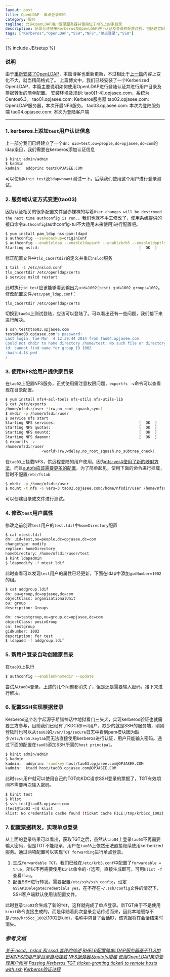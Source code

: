 ```yaml
---
layout: post
title: OpenLDAP--单点登录SSO
category: 服务
tagline: 允许OpenLDAP用户登录服务器并使用位于NFS上的家目录
description: 记录允许使用Kerberos及OpenLDAP进行认证及登录的配置过程，包括建立NFS存放用户家目录，并配置SSH进行单点登录。
tags: ["Kerberos","OpenLDAP","SSH","NFS","单点登录","SSO"]
---
```

{% include JB/setup %}

### 说明

由于[重新安装了OpenLDAP](/2014/03/01/openldap-install/)，本篇博客也重新更新，不过相比于[上一篇](/2013/12/15/sso-with-ldap-and-kerberos/)内容上变化不大，就当精简格式了。
上篇博文中，我们已经安装了一个Kerberized OpenLDAP，本篇主要说明如何使用OpenLDAP进行登陆认证并进行用户目录及票据转发的简单配置。
安装环境及规划:
tao0[1-4].opjasee.com，系统为Centos6.3。
tao01.opjasee.com: Kerberos服务器
tao02.opjasee.com: OpenLDAP服务器，本次开启NFS服务。
tao03.opjasee.com: 本次为登陆服务端
tao04.opjasee.com: 本次为登陆客户端

------

### 1. kerberos上添加`test`用户认证信息
上一部分我们已经建立了一个`dn: uid=test,ou=people,dc=opjasee,dc=com`的ldap条目，我们需要在kerberos添加认证信息

```sh
$ kinit admin/admin
$ kadmin 
kadmin:  addprinc test@OPJASEE.COM
```

可以使用`kinit test`及`ldapwhoami`测试一下。后续我们使用这个用户进行登录测试。

### 2. 服务端认证方式变更(tao03)
因为认证相关的很多配置文件里赤裸裸的写着`User changes will be destroyed the next time authconfig is run.`，我们也就不手工修改了，使用系统提供的接口命令`authconfig`(authconfig-tui不大适用未来使用)进行配置吧。

```sh
$ yum install pam_ldap nss-pam-ldapd
$ authconfig --savebackup=originConf
$ authconfig --enableldap --enableldapauth --enablekrb5 --enableldaptls --ldapserver="tao02.opjasee.com" --ldapbasedn="dc=opjasee,dc=com" --update
Starting nslcd:                                            [  OK  ]
```

修正配置文件中`tls_cacertdir`的定义并重启`nslcd`服务

```sh
$ tail -1 /etc/nslcd.conf
tls_cacertdir /etc/openldap/certs
$ service nslcd restart 
```

此时执行`id test`应该能够看到输出为`uid=1002(test) gid=1002 groups=1002`。
修改配置文件`/etc/pam_ldap.conf`：

```
tls_cacertdir /etc/openldap/certs
```

切换到`tao04`上测试登陆，应该可以登陆了。可以看出还有一些问题，我们接下来进行解决。

```sh
$ ssh test@tao03.opjasee.com 
test@tao03.opjasee.com's password: 
Last login: Tue Mar  4 12:39:44 2014 from tao04.opjasee.com
Could not chdir to home directory /home/test: No such file or directory
id: cannot find name for group ID 1002
-bash-4.1$ pwd
/
```

### 3. 使用NFS给用户提供家目录
在`tao02`上配置NFS服务，正式使用需注意权限问题，`exportfs -v`命令可以查看现在目录配置。

```sh
$ yum install nfs4-acl-tools nfs-utils nfs-utils-lib
$ cat /etc/exports 
/home/nfsdir/user *(rw,no_root_squash,sync)
$ mkdir -p /home/nfsdir/user
$ service nfs start  
Starting NFS services:                                     [  OK  ]
Starting NFS quotas:                                       [  OK  ]
Starting NFS mountd:                                       [  OK  ]
Starting NFS daemon:                                       [  OK  ]
$ exportfs -v
/home/nfsdir/user
                <world>(rw,wdelay,no_root_squash,no_subtree_check)
```

在`tao03`上挂载NFS，供远程登陆的用户使用。因为[nfs-ver4使用了新的映射方法][1]，而且[autofs应该需要更多的配置][2]，为了简单起见，使用下面的命令进行挂载，暂时不配置`/etc/fstab`

```sh
$ mkdir -p /home/nfsdir/user
$ mount -t nfs -o vers=3 tao02.opjasee.com:/home/nfsdir/user /home/nfsdir/user
```

可以创建目录或文件进行测试。

### 4. 修改`test`用户属性
修改之前创建`test`用户的`test.ldif`中`homeDirectory`配置

```sh
$ cat mtest.ldif 
dn: uid=test,ou=people,dc=opjasee,dc=com
changetype: modify
replace: homeDirectory
homeDirectory: /home/nfsdir/user/test
$ kint ldapadmin
$ ldapmodify -f mtest.ldif     
```

此时查看可以发现`test`用户的属性已经更新，下面在ldap中添加`gidNumber=1002`的组。

```sh
$ cat addgroup.ldif 
dn: ou=group,dc=opjasee,dc=com
objectClass: organizationalUnit
ou: group
description: Groups

dn: cn=testgroup,ou=group,dc=opjasee,dc=com
objectClass: posixGroup
cn: testgroup
gidNumber: 1002
description: for test
$ ldapadd -f addgroup.ldif 
```

### 5. 新用户登录自动创建家目录
在`tao03`上执行

```sh
$ authconfig --enablemkhomedir --update
```

尝试从`tao04`登录，上述的几个问题都消失了，但是还是需要输入密码，接下来进行解决。

### 6. 配置SSH实现票据登录

Kerberos这个名字起源于希腊神话中地狱看门三头犬，实现kerberos验证也就需要三方参与，目前我们已经有了KDC和test用户，缺少的就是SSH的服务端，刚刚登陆时也可以从`tao03`的`/var/log/secure`日志中看到pam模块因为缺少`/etc/krb5.keytab`而无法直接使用kerberos进行认证，用户只能输入密码。通过下面的配置在`tao03`添加SSH所需的`host principal`。

```sh
$ kinit admin/admin
$ kadmin
kadmin:  addprinc -randkey host/tao03.opjasee.com@OPJASEE.COM
kadmin:  ktadd host/tao03.opjasee.com@OPJASEE.COM
```

此时`test`用户就可以使用自己的TGT向KDC请求SSH登录的票据了，TGT有效期间不需要再次输入密码。

```sh
$ kinit test
$ klist 
$ ssh test@tao03.opjasee.com
[test@tao03 ~]$ klist 
klist: No credentials cache found (ticket cache FILE:/tmp/krb5cc_1002)
```

### 7. 配置票据转发，实现单点登录
从上面的登录结果可以看出，获取TGT之后，虽然从`tao04`上登录`tao03`不再需要输入密码，但是TGT不能继承，用户在`tao03`上依然无法直接继续使用kerberized服务。通过两项配置可以实现`TGT forwarding`进行单点登录。

1. 生成`forwardable TGT`。我们已经在`/etc/krb5.conf`中配置了`forwardable = true`，所以不再需要使用`kinit`命令的`-f`选项，直接生成即可。可用`klist -f`查看`flag`。
2. 配置SSH进行转发。需要配置`/etc/ssh/ssh_config`，设定`GSSAPIDelegateCredentials yes`，在不存在`~/.ssh/config`文件的情况下，SSH客户端默认使用该配置文件。

此时登录`tao03`会生成了新的`TGT`，这样就完成了单点登录。新TGT由于不是使用`kinit`命令直接生成的，而是伴随着此次登录会话传递而来，因此本地缓存不是`/tmp/krb5cc_1002`(1002是uid)，名称中包含了会话ID，该凭据将在会话结束时消失。

### *参考文档*
*[关于 nscd，nslcd 和 sssd 套件的综述](http://webcache.googleusercontent.com/search?q=cache:yXvZKKIwyEkJ:chengkinhung.blogspot.com/2012/08/nscdnslcd-sssd.html+&cd=3&hl=zh-CN&ct=clnk&gl=cn)*
*[RHEL6配置简单LDAP服务器基于TLS加密和NFS的用户家目录自动挂载](http://blog.sina.com.cn/s/blog_64aac6750101gwst.html)*
*[NFS服务器及autofs搭建](http://blog.sina.com.cn/s/blog_5fc3a8b60100w637.html)*
*[使用OpenLDAP集中管理用户帐号](http://www.ibm.com/developerworks/cn/linux/l-openldap/)*
*[Passing Kerberos TGT (ticket-granting ticket) to remote hosts with ssh](http://blog.asteriosk.gr/2009/11/18/passing-kerberos-tgt-ticket-granting-ticket-to-remote-hosts-withopenssh/)*
*[Kerberos验证过程](http://www.cnblogs.com/xwdreamer/archive/2012/08/21/2649601.html)*


[1]:(http://www.361way.com/nfs-mount-nobody/2616.html)
[2]:(https://access.redhat.com/site/documentation/en-US/Red_Hat_Enterprise_Linux/6/html/Deployment_Guide/sssd-ldap-autofs.html)

